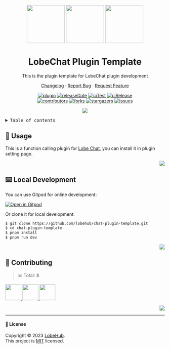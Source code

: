 <a name="readme-top"></a>

<div align="center">

<img height="120" src="https://registry.npmmirror.com/@lobehub/assets-emoji/1.3.0/files/assets/puzzle-piece.webp">
<img height="120" src="https://gw.alipayobjects.com/zos/kitchen/qJ3l3EPsdW/split.svg">
<img height="120" src="https://registry.npmmirror.com/@lobehub/assets-emoji/1.3.0/files/assets/package.webp">

<h1> LobeChat Plugin Template</h1>

This is the plugin template for LobeChat plugin development

[Changelog](./CHANGELOG.md) · [Report Bug][issues-url] · [Request Feature][issues-url]

<!-- SHIELD GROUP -->

[![plugin][plugin-shield]][plugin-url]
[![releaseDate][release-date-shield]][release-date-url]
[![ciTest][ci-test-shield]][ci-test-url]
[![ciRelease][ci-release-shield]][ci-release-url] <br/>
[![contributors][contributors-shield]][contributors-url]
[![forks][forks-shield]][forks-url]
[![stargazers][stargazers-shield]][stargazers-url]
[![issues][issues-shield]][issues-url]

![](https://raw.githubusercontent.com/andreasbm/readme/master/assets/lines/rainbow.png)

</div>

<details>
<summary><kbd>Table of contents</kbd></summary>

#### TOC

- [🤯 Usage](#-usage)
- [⌨️ Local Development](#️-local-development)
- [🤝 Contributing](#-contributing)

####

</details>

## 🤯 Usage

This is a function calling plugin for [Lobe Chat](https://github.com/lobehub/lobe-chat), you can install it in plugin setting page.

<div align="right">

[![][back-to-top]](#readme-top)

</div>

## ⌨️ Local Development

You can use Gitpod for online development:

[![Open in Gitpod](https://gitpod.io/button/open-in-gitpod.svg)][gitpod-url]

Or clone it for local development:

```bash
$ git clone https://github.com/lobehub/chat-plugin-template.git
$ cd chat-plugin-template
$ pnpm install
$ pnpm run dev
```

<div align="right">

[![][back-to-top]](#readme-top)

</div>

## 🤝 Contributing

<!-- CONTRIBUTION GROUP -->

> 📊 Total: <kbd>**3**</kbd>

<a href="https://github.com/arvinxx" title="arvinxx">
  <img src="https://avatars.githubusercontent.com/u/28616219?v=4" width="50" />
</a>
<a href="https://github.com/apps/dependabot" title="dependabot[bot]">
  <img src="https://avatars.githubusercontent.com/in/29110?v=4" width="50" />
</a>
<a href="https://github.com/actions-user" title="actions-user">
  <img src="https://avatars.githubusercontent.com/u/65916846?v=4" width="50" />
</a>

<!-- CONTRIBUTION END -->

<div align="right">

[![][back-to-top]](#readme-top)

</div>

---

#### 📝 License

Copyright © 2023 [LobeHub][profile-url]. <br />
This project is [MIT](./LICENSE) licensed.

<!-- LINK GROUP -->

[back-to-top]: https://img.shields.io/badge/-BACK_TO_TOP-151515?style=flat-square
[ci-release-shield]: https://github.com/lobehub/chat-plugin-template/actions/workflows/release.yml/badge.svg
[ci-release-url]: https://github.com/lobehub/chat-plugin-template/actions/workflows/release.yml
[ci-test-shield]: https://github.com/lobehub/chat-plugin-template/actions/workflows/test.yml/badge.svg
[ci-test-url]: https://github.com/lobehub/chat-plugin-template/actions/workflows/test.yml
[contributors-shield]: https://img.shields.io/github/contributors/lobehub/chat-plugin-template.svg?style=flat
[contributors-url]: https://github.com/lobehub/chat-plugin-template/graphs/contributors
[forks-shield]: https://img.shields.io/github/forks/lobehub/chat-plugin-template.svg?style=flat
[forks-url]: https://github.com/lobehub/chat-plugin-template/network/members
[gitpod-url]: https://gitpod.io/#https://github.com/lobehub/chat-plugin-template
[issues-shield]: https://img.shields.io/github/issues/lobehub/chat-plugin-template.svg?style=flat
[issues-url]: https://github.com/lobehub/chat-plugin-template/issues/new/choose
[plugin-shield]: https://img.shields.io/badge/%F0%9F%A4%AF_LobeChat-plugin-cyan
[plugin-url]: https://github.com/lobehub/lobe-chat-plugins
[profile-url]: https://github.com/lobehub
[release-date-shield]: https://img.shields.io/github/release-date/lobehub/chat-plugin-template?style=flat
[release-date-url]: https://github.com/lobehub/chat-plugin-template/releases
[stargazers-shield]: https://img.shields.io/github/stars/lobehub/chat-plugin-template.svg?style=flat
[stargazers-url]: https://github.com/lobehub/chat-plugin-template/stargazers
